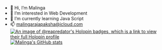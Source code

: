 - 👋 Hi, I’m Malinga 
- 👀 I’m interested in Web Development
- 🌱 I’m currently learning Java Script
- 📫 malingarajapaksha@icloud.com
[![An image of @reapredator's Holopin badges, which is a link to view their full Holopin profile](https://holopin.me/reapredator)](https://holopin.io/@reapredator)
[![Malinga's GitHub stats](https://github-readme-stats.vercel.app/api?reapredator=anuraghazra)](https://github.com/anuraghazra/github-readme-stats)
